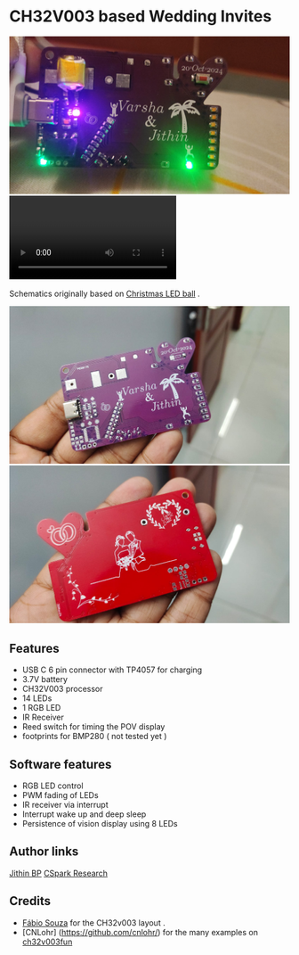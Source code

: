 # CH32V003 based Wedding Invites

![Screencast](/images/final.jpeg "photo")
![Screencast](/images/demo.webm?raw=true "display!")

Schematics originally based on [Christmas LED ball](https://www.hackster.io/fabiosouza/christmas-ornament-based-on-ch32v003-riscv-mcu-2793db) .

![photo](/images/front.jpeg "Front Render")
![photo](/images/back.jpeg "Back Render")


## Features

+ USB C 6 pin connector with TP4057 for charging
+ 3.7V battery
+ CH32V003 processor
+ 14 LEDs
+ 1 RGB LED
+ IR Receiver
+ Reed switch for timing the POV display
+ footprints for BMP280 ( not tested yet )

## Software features

+ RGB LED control
+ PWM fading of LEDs
+ IR receiver via interrupt
+ Interrupt wake up and deep sleep
+ Persistence of vision display using 8 LEDs


## Author links

[Jithin BP](https://github.com/jithinbp/)
[CSpark Research](https://github.com/csparkresearch/)

## Credits

+ [Fábio Souza](https://github.com/FBSeletronica) for the CH32v003 layout .
+ [CNLohr] (https://github.com/cnlohr/) for the many examples on [ch32v003fun](https://github.com/cnlohr/ch32v003fun) 
 

